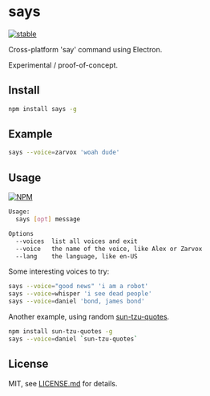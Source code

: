 # says

[![stable](http://badges.github.io/stability-badges/dist/stable.svg)](http://github.com/badges/stability-badges)

Cross-platform 'say' command using Electron. 

Experimental / proof-of-concept.

## Install

```sh
npm install says -g
```

## Example

```sh
says --voice=zarvox 'woah dude'
```

## Usage

[![NPM](https://nodei.co/npm/says.png)](https://www.npmjs.com/package/says)

```sh
Usage:
  says [opt] message

Options
  --voices  list all voices and exit
  --voice   the name of the voice, like Alex or Zarvox
  --lang    the language, like en-US
```

Some interesting voices to try:

```sh
says --voice="good news" 'i am a robot'
says --voice=whisper 'i see dead people'
says --voice=daniel 'bond, james bond'
```

Another example, using random [sun-tzu-quotes](https://github.com/mattdesl/sun-tzu-quotes).

```sh
npm install sun-tzu-quotes -g
says --voice=daniel `sun-tzu-quotes`
```

## License

MIT, see [LICENSE.md](http://github.com/Jam3/says/blob/master/LICENSE.md) for details.
